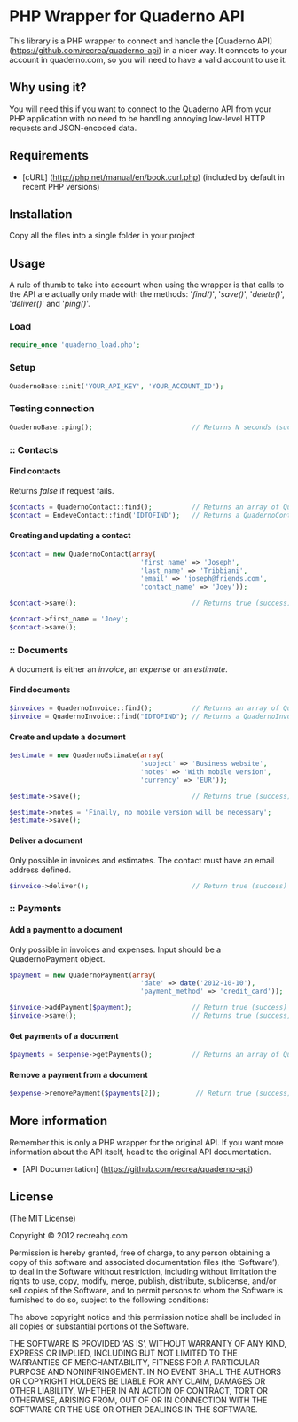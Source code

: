 # PHP Wrapper for Quaderno API
This library is a PHP wrapper to connect and handle the [Quaderno API] (https://github.com/recrea/quaderno-api) in a nicer way. It connects to your account in quaderno.com, so you will need to have a valid account to use it.

## Why using it?
You will need this if you want to connect to the Quaderno API from your PHP application with no need to be handling annoying low-level HTTP requests and JSON-encoded data.

## Requirements
* [cURL] (http://php.net/manual/en/book.curl.php) (included by default in recent PHP versions)

## Installation
Copy all the files into a single folder in your project

## Usage
A rule of thumb to take into account when using the wrapper is that calls to the API are actually only made with the methods: '_find()_', '_save()_', '_delete()_', '_deliver()_' and '_ping()_'.

### Load
```php
require_once 'quaderno_load.php';
```

### Setup
```php
QuadernoBase::init('YOUR_API_KEY', 'YOUR_ACCOUNT_ID');
```

### Testing connection
```php
QuadernoBase::ping();                         // Returns N seconds (success) or false (error)
```


### :: Contacts
#### Find contacts
Returns _false_ if request fails.
```php
$contacts = QuadernoContact::find();          // Returns an array of QuadernoContact
$contact = EndeveContact::find('IDTOFIND');   // Returns a QuadernoContact
```

#### Creating and updating a contact
```php
$contact = new QuadernoContact(array(
                                 'first_name' => 'Joseph',
                                 'last_name' => 'Tribbiani',
                                 'email' => 'joseph@friends.com',
                                 'contact_name' => 'Joey'));

$contact->save();                             // Returns true (success) or false (error)

$contact->first_name = 'Joey';
$contact->save();
```


### :: Documents
A document is either an _invoice_, an _expense_ or an _estimate_.

#### Find documents
```php
$invoices = QuadernoInvoice::find();          // Returns an array of QuadernoInvoice
$invoice = QuadernoInvoice::find("IDTOFIND"); // Returns a QuadernoInvoice
```

#### Create and update a document
```php
$estimate = new QuadernoEstimate(array(
                                 'subject' => 'Business website',
                                 'notes' => 'With mobile version',
                                 'currency' => 'EUR'));

$estimate->save();                            // Returns true (success) or false (error)

$estimate->notes = 'Finally, no mobile version will be necessary';
$estimate->save();
```

#### Deliver a document
Only possible in invoices and estimates. The contact must have an email address defined.
```php
$invoice->deliver();                          // Return true (success) or false (error)

```


### :: Payments
#### Add a payment to a document
Only possible in invoices and expenses. Input should be a QuadernoPayment object.
```php
$payment = new QuadernoPayment(array(                                         
                                 'date' => date('2012-10-10'),
                                 'payment_method' => 'credit_card'));

$invoice->addPayment($payment);               // Return true (success) or false (error)
$invoice->save();                             // Returns true (success) or false (error)
```

#### Get payments of a document
```php
$payments = $expense->getPayments();          // Returns an array of QuadernoPayment
```

#### Remove a payment from a document
```php
$expense->removePayment($payments[2]);         // Return true (success) or false (error)
```


## More information
Remember this is only a PHP wrapper for the original API. If you want more information about the API itself, head to the original API documentation.

* [API Documentation] (https://github.com/recrea/quaderno-api)

## License
(The MIT License)

Copyright © 2012 recreahq.com

Permission is hereby granted, free of charge, to any person obtaining a copy of this software and associated documentation files (the ‘Software’), to deal in the Software without restriction, including without limitation the rights to use, copy, modify, merge, publish, distribute, sublicense, and/or sell copies of the Software, and to permit persons to whom the Software is furnished to do so, subject to the following conditions:

The above copyright notice and this permission notice shall be included in all copies or substantial portions of the Software.

THE SOFTWARE IS PROVIDED ‘AS IS’, WITHOUT WARRANTY OF ANY KIND, EXPRESS OR IMPLIED, INCLUDING BUT NOT LIMITED TO THE WARRANTIES OF MERCHANTABILITY, FITNESS FOR A PARTICULAR PURPOSE AND NONINFRINGEMENT. IN NO EVENT SHALL THE AUTHORS OR COPYRIGHT HOLDERS BE LIABLE FOR ANY CLAIM, DAMAGES OR OTHER LIABILITY, WHETHER IN AN ACTION OF CONTRACT, TORT OR OTHERWISE, ARISING FROM, OUT OF OR IN CONNECTION WITH THE SOFTWARE OR THE USE OR OTHER DEALINGS IN THE SOFTWARE.

